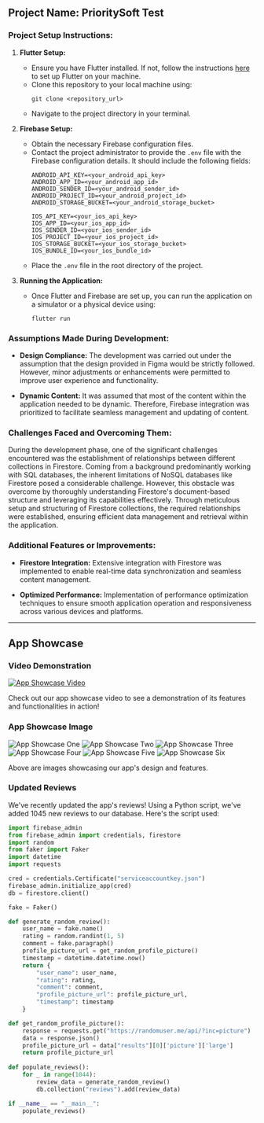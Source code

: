 ## Project Name: PrioritySoft Test

### Project Setup Instructions:

1. **Flutter Setup:**
   - Ensure you have Flutter installed. If not, follow the instructions [here](https://flutter.dev/docs/get-started/install) to set up Flutter on your machine.
   - Clone this repository to your local machine using:
     ```
     git clone <repository_url>
     ```
   - Navigate to the project directory in your terminal.

2. **Firebase Setup:**
   - Obtain the necessary Firebase configuration files.
   - Contact the project administrator to provide the `.env` file with the Firebase configuration details. It should include the following fields:
     ```
     ANDROID_API_KEY=<your_android_api_key>
     ANDROID_APP_ID=<your_android_app_id>
     ANDROID_SENDER_ID=<your_android_sender_id>
     ANDROID_PROJECT_ID=<your_android_project_id>
     ANDROID_STORAGE_BUCKET=<your_android_storage_bucket>
     
     IOS_API_KEY=<your_ios_api_key>
     IOS_APP_ID=<your_ios_app_id>
     IOS_SENDER_ID=<your_ios_sender_id>
     IOS_PROJECT_ID=<your_ios_project_id>
     IOS_STORAGE_BUCKET=<your_ios_storage_bucket>
     IOS_BUNDLE_ID=<your_ios_bundle_id>
     ```
   - Place the `.env` file in the root directory of the project.

3. **Running the Application:**
   - Once Flutter and Firebase are set up, you can run the application on a simulator or a physical device using:
     ```
     flutter run
     ```

### Assumptions Made During Development:

- **Design Compliance:** The development was carried out under the assumption that the design provided in Figma would be strictly followed. However, minor adjustments or enhancements were permitted to improve user experience and functionality.
  
- **Dynamic Content:** It was assumed that most of the content within the application needed to be dynamic. Therefore, Firebase integration was prioritized to facilitate seamless management and updating of content.

### Challenges Faced and Overcoming Them:

During the development phase, one of the significant challenges encountered was the establishment of relationships between different collections in Firestore. Coming from a background predominantly working with SQL databases, the inherent limitations of NoSQL databases like Firestore posed a considerable challenge. However, this obstacle was overcome by thoroughly understanding Firestore's document-based structure and leveraging its capabilities effectively. Through meticulous setup and structuring of Firestore collections, the required relationships were established, ensuring efficient data management and retrieval within the application.

### Additional Features or Improvements:

- **Firestore Integration:** Extensive integration with Firestore was implemented to enable real-time data synchronization and seamless content management.
  
- **Optimized Performance:** Implementation of performance optimization techniques to ensure smooth application operation and responsiveness across various devices and platforms.

---

## App Showcase

### Video Demonstration

[![App Showcase Video](https://img.youtube.com/vi/ga53op1yx4k/0.jpg)](https://youtube.com/shorts/ga53op1yx4k)

Check out our app showcase video to see a demonstration of its features and functionalities in action!

### App Showcase Image

![App Showcase One](assets/images/app_showcase/add_to_cart.png)
![App Showcase Two](assets/images/app_showcase/cart_screen.png)
![App Showcase Three](assets/images/app_showcase/checkout_screen.png)
![App Showcase Four](assets/images/app_showcase/discover_screen.png)
![App Showcase Five](assets/images/app_showcase/product_detail.png)
![App Showcase Six](assets/images/app_showcase/reviews_screen.png)

Above are images showcasing our app's design and features.

### Updated Reviews

We've recently updated the app's reviews! Using a Python script, we've added 1045 new reviews to our database. Here's the script used:

```python
import firebase_admin
from firebase_admin import credentials, firestore
import random
from faker import Faker
import datetime
import requests

cred = credentials.Certificate("serviceaccountkey.json")
firebase_admin.initialize_app(cred)
db = firestore.client()

fake = Faker()

def generate_random_review():
    user_name = fake.name()
    rating = random.randint(1, 5)
    comment = fake.paragraph()
    profile_picture_url = get_random_profile_picture()
    timestamp = datetime.datetime.now()
    return {
        "user_name": user_name,
        "rating": rating,
        "comment": comment,
        "profile_picture_url": profile_picture_url,
        "timestamp": timestamp
    }

def get_random_profile_picture():
    response = requests.get("https://randomuser.me/api/?inc=picture")
    data = response.json()
    profile_picture_url = data["results"][0]['picture']['large']
    return profile_picture_url
    
def populate_reviews():
    for _ in range(1044):
        review_data = generate_random_review()
        db.collection("reviews").add(review_data)

if __name__ == "__main__":
    populate_reviews()


